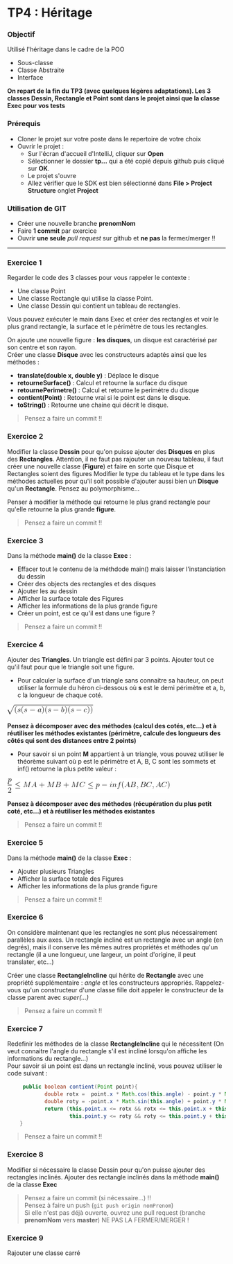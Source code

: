 # TP4 : Héritage

### Objectif
Utilisé l'héritage dans le cadre de la POO

- Sous-classe
- Classe Abstraite
- Interface

**On repart de la fin du TP3 (avec quelques légères adaptations). Les 3 classes Dessin, Rectangle et Point sont dans le projet ainsi que la classe Exec pour vos tests**

### Prérequis
- Cloner le projet sur votre poste dans le repertoire de votre choix
- Ouvrir le projet :
  - Sur l'écran d'accueil d'IntelliJ, cliquer sur **Open**
  - Sélectionner le dossier **tp...** qui a été copié depuis github puis cliqué sur **OK**.
  - Le projet s'ouvre
  - Allez vérifier que le SDK est bien sélectionné dans **File > Project Structure** onglet **Project**

### Utilisation de GIT

- Créer une nouvelle branche **prenomNom**
- Faire **1 commit** par exercice
- Ouvrir **une seule** *pull request* sur github et **ne pas** la fermer/merger !!

----

### Exercice 1

Regarder le code des 3 classes pour vous rappeler le contexte : 
- Une classe Point 
- Une classe Rectangle qui utilise la classe Point.
- Une classe Dessin qui contient un tableau de rectangles.

Vous pouvez exécuter le main dans Exec et créer des rectangles et voir le plus grand rectangle, la surface et le périmètre de tous les rectangles.

On ajoute une nouvelle figure : **les disques**, un disque est caractérisé par son centre et son rayon.  
Créer une classe **Disque** avec les constructeurs adaptés ainsi que les méthodes :
- **translate(double x, double y)** : Déplace le disque
- **retourneSurface()** : Calcul et retourne la surface du disque
- **retournePerimetre()** : Calcul et retourne le perimètre du disque
- **contient(Point)** : Retourne vrai si le point est dans le disque. 
- **toString()** : Retourne une chaine qui décrit le disque.

> Pensez a faire un commit !!  


### Exercice 2
Modifier la classe **Dessin** pour qu'on puisse ajouter des **Disques** en plus des **Rectangles**. 
Attention, il ne faut pas rajouter un nouveau tableau, il faut créer une nouvelle classe (**Figure**) et faire en sorte que Disque et Rectangles soient des figures
Modifier le type du tableau et le type dans les méthodes actuelles pour qu'il soit possible d'ajouter aussi bien un **Disque** qu'un **Rectangle**. 
Pensez au polymorphisme...

Penser à modifier la méthode qui retourne le plus grand rectangle pour qu'elle retourne la plus grande **figure**.

> Pensez a faire un commit !!  


### Exercice 3
Dans la méthode **main()** de la classe **Exec** :
  - Effacer tout le contenu de la méthdode main() mais laisser l'instanciation du dessin 
  - Créer des objects des rectangles et des disques
  - Ajouter les au dessin
  - Afficher la surface totale des Figures
  - Afficher les informations de la plus grande figure
  - Créer un point, est ce qu'il est dans une figure ?

> Pensez a faire un commit !!  

### Exercice 4
Ajouter des **Triangles**. Un triangle est défini par 3 points. Ajouter tout ce qu'il faut pour que le triangle soit une figure.

- Pour calculer la surface d'un triangle sans connaitre sa hauteur, on peut utiliser la formule du héron ci-dessous où **s** est le demi périmètre et a, b, c la longueur de chaque coté.

![alt text](eq1.gif)

**Pensez à décomposer avec des méthodes (calcul des cotés, etc...) et à réutiliser les méthodes existantes
(périmètre, calcule des longueurs des côtés qui sont des distances entre 2 points)**


- Pour savoir si un point **M** appartient à un triangle, vous pouvez utiliser le théorème suivant où p est le périmètre et A, B, C sont les sommets et inf() retourne la plus petite valeur :


![alt text](eq2.gif)

**Pensez à décomposer avec des méthodes (récupération du plus petit coté, etc...) et à réutiliser les méthodes existantes**  

> Pensez a faire un commit !!  

### Exercice 5
Dans la méthode **main()** de la classe **Exec** :
  - Ajouter plusieurs Triangles
  - Afficher la surface totale des Figures
  - Afficher les informations de la plus grande figure

> Pensez a faire un commit !!  

### Exercice 6

On considère maintenant que les rectangles ne sont plus nécessairement parallèles aux axes. Un rectangle incliné est un rectangle avec un angle (en degrés),
mais il conserve les mêmes autres propriétés et méthodes qu'un rectangle (il a une longueur, une largeur, un point d'origine, il peut translater, etc...)

Créer une classe **RectangleIncline** qui hérite de **Rectangle** avec une propriété supplémentaire : *angle* et les constructeurs appropriés.
Rappelez-vous qu'un constructeur d'une classe fille doit appeler le constructeur de la classe parent avec *super(...)*

> Pensez a faire un commit !!


### Exercice 7
Redefinir les méthodes de la classe **RectangleIncline** qui le nécessitent (On veut connaitre l'angle du rectangle s'il est incliné lorsqu'on affiche les informations du rectangle...)   
Pour savoir si un point est dans un rectangle incliné, vous pouvez utiliser le code suivant :

```java
     public boolean contient(Point point){
            double rotx =  point.x * Math.cos(this.angle) - point.y * Math.sin(this.angle);
            double roty = -point.x * Math.sin(this.angle) + point.y * Math.cos(this.angle);
            return (this.point.x <= rotx && rotx <= this.point.x + this.longueur &&
                    this.point.y <= roty && roty <= this.point.y + this.largeur);
    }
```

> Pensez a faire un commit !!

### Exercice 8
Modifier si nécessaire la classe Dessin pour qu'on puisse ajouter des rectangles inclinés.
Ajouter des rectangle inclinés dans la méthode **main()** de la classe **Exec**

> Pensez a faire un commit (si nécessaire...) !!  
> Pensez à faire un push (```git push origin nomPrenom```)  
> Si elle n'est pas déjà ouverte, ouvrez une pull request (branche **prenomNom** vers **master**) NE PAS LA FERMER/MERGER !

### Exercice 9
Rajouter une classe carré

